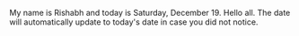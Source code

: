 My name is Rishabh and today is Saturday, December 19. Hello all. The date will automatically update to today's date in case you did not notice.
